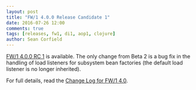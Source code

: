 ```yaml
---
layout: post
title: "FW/1 4.0.0 Release Candidate 1"
date: 2016-07-26 12:00
comments: true
tags: [releases, fw1, di1, aop1, clojure]
author: Sean Corfield
---
```

[FW/1 4.0.0 RC 1](https://github.com/framework-one/fw1/releases/tag/v4.0.0-rc1) is available.
The only change from Beta 2 is a bug fix in the handling of load listeners for subsystem bean factories (the default load listener is no longer inherited).

For full details, read the [Change Log for FW/1 4.0](http://framework-one.github.io/documentation/4.0/changes.html).

